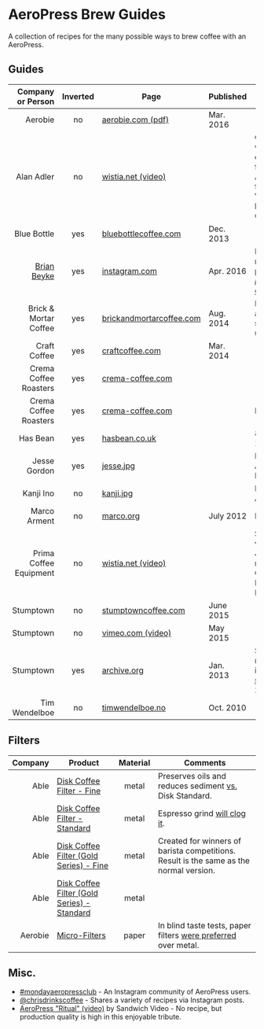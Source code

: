 # AeroPress Brew Guides

A collection of recipes for the many possible ways to brew coffee with an AeroPress.

## Guides

Company or Person       | Inverted | Page                            | Published  | Comments
----------------------: | :------: | ------------------------------- | ---------- | --------
Aerobie                 | no       | [aerobie.com (pdf)][5]          | Mar. 2016  |
Alan Adler              | no       | [wistia.net (video)][13]        |            | Official guide with additional commentary from AeroPress founder.  Video created by Prima Coffee.
Blue Bottle             | yes      | [bluebottlecoffee.com][6]       | Dec. 2013  |
[Brian Beyke][21]       | yes      | [instagram.com][20]             | Apr. 2016  | Brian also runs the podcast [*I Brew My Own Coffee*][22].
Brick & Mortar Coffee   | yes      | [brickandmortarcoffee.com][12]  | Aug. 2014  | Pressing out air before steeping is unique.
Craft Coffee            | yes      | [craftcoffee.com][7]            | Mar. 2014  |
Crema Coffee Roasters   | yes      | [crema-coffee.com][23]          |            |
Crema Coffee Roasters   | yes      | [crema-coffee.com][24]          |            | Iced coffee.
Has Bean                | yes      | [hasbean.co.uk][15]             |            | 80–85 °C = 176–185 °F.
Jesse Gordon            | yes      | [jesse.jpg][16]                 |            | Included with Able Disk Fine.
Kanji Ino               | no       | [kanji.jpg][17]                 |            | Included with Able Disk.
Marco Arment            | no       | [marco.org][18]                 | July 2012  | Iced coffee.
Prima Coffee Equipment  | no       | [wistia.net (video)][14]        |            | Simplified version of Jesse Myers' recipe (Quills Coffee) in the Big Eastern Brewers Cup.
Stumptown               | no       | [stumptowncoffee.com][8]        | June 2015  |
Stumptown               | no       | [vimeo.com (video)][11]         | May 2015   |
Stumptown               | yes      | [archive.org][9]                | Jan. 2013  | Stumptown recommended inverted [until switching][10] in 2015.
Tim Wendelboe           | no       | [timwendelboe.no][19]           | Oct. 2010  |

## Filters

Company | Product                                          | Material | Comments
------: | ------------------------------------------------ | :------: | --------
Able    | [Disk Coffee Filter - Fine][1]                   | metal    | Preserves oils and reduces sediment [vs.](http://ablebrewing.com/blogs/news/6087708-disk-fine-reviews) Disk Standard.
Able    | [Disk Coffee Filter - Standard][1]               | metal    | Espresso grind [will clog it](https://marco.org/2012/01/11/aeropress-stainless-steel-filter).
Able    | [Disk Coffee Filter (Gold Series) - Fine][2]     | metal    | Created for winners of barista competitions.  Result is the same as the normal version.
Able    | [Disk Coffee Filter (Gold Series) - Standard][2] | metal    |
Aerobie | [Micro-Filters][3]                               | paper    | In blind taste tests, paper filters [were preferred][4] over metal.

## Misc.

- [#mondayaeropressclub](http://mondayaeropress.club) - An Instagram community of AeroPress users.
- [@chrisdrinkscoffee](http://instagram.com/chrisdrinkscoffee) - Shares a variety of recipes via Instagram posts.
- [AeroPress "Ritual" (video)](https://vimeo.com/40980282) by Sandwich Video - No recipe, but production quality is high in this enjoyable tribute.

[1]: http://ablebrewing.com/products/disk-coffee-filter "Disk Coffee Filter Designed for AeroPress®"
[2]: http://ablebrewing.com/products/gold-disk-coffee-filter-for-aeropress "Gold Disk Coffee Filter Designed for AeroPress®"
[3]: http://www.aerobie.com/product/aeropress/ "The Aerobie® AeroPress® Coffee Maker"
[4]: http://www.aerobie.com/aeropress/faqs/#filter-questions "FAQs for the AeroPress® Coffee Maker - Aerobie, Inc."
[5]: http://www.aerobie.com/wp-content/uploads/2016/03/AeroPress-Instr-English-Rev.-D2.pdf "Getting Started with your AeroPress® Coffee Maker"
[6]: https://bluebottlecoffee.com/preparation-guides/aeropress "AeroPress Brewing Guide - How to Make AeroPress Coffee"
[7]: https://www.craftcoffee.com/how-to-make-coffee/aeropress-brew-guide "Aeropress Brew Guide | Craft Coffee"
[8]: https://www.stumptowncoffee.com/brew-guides/aeropress/ "Brew with AeroPress | Stumptown Coffee Roasters"
[9]: https://web.archive.org/web/20150412190314/http://stumptowncoffee.com/brew-guides/aeropress/ "Aeropress - Stumptown Coffee Roasters"
[10]: https://www.reddit.com/r/Coffee/comments/3i9kev/stumptown_inverted_method/ "Stumptown inverted method. : Coffee"
[11]: https://vimeo.com/126614296 "How to Brew Coffee in an AeroPress on Vimeo"
[12]: http://www.brickandmortarcoffee.com/brewing-guide/aeropress/
[13]: http://fast.wistia.net/embed/iframe/3ebe8ppoq9
[14]: http://fast.wistia.net/embed/iframe/8jvhusg329
[15]: http://www.hasbean.co.uk/blogs/brew-guides/5952485-aeropress-brew-guide
[16]: /images/able-brewing/jesse.jpg
[17]: /images/able-brewing/kanji.jpg
[18]: https://marco.org/2012/07/30/iced-coffee-with-aeropress
[19]: https://www.timwendelboe.no/aeropress-brewing-guide
[20]: https://www.instagram.com/p/BED8FEphwKZ/
[21]: https://www.instagram.com/abandoncoffee/
[22]: http://www.ibrewmyowncoffee.com/
[23]: http://www.crema-coffee.com/brewing-guide-aeropress
[24]: http://www.crema-coffee.com/brewing-guide-iced-aeropress
